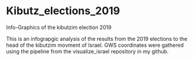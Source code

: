 # Kibutz_elections_2019
Info-Graphics of the kibutzim election 2019

This is an infograpgic analysis of the results from the 2019 elections to the head of the kibutzim movment of Israel.
GWS coordinates were gathered using the pipeline from the visualize_israel repository in my github.
